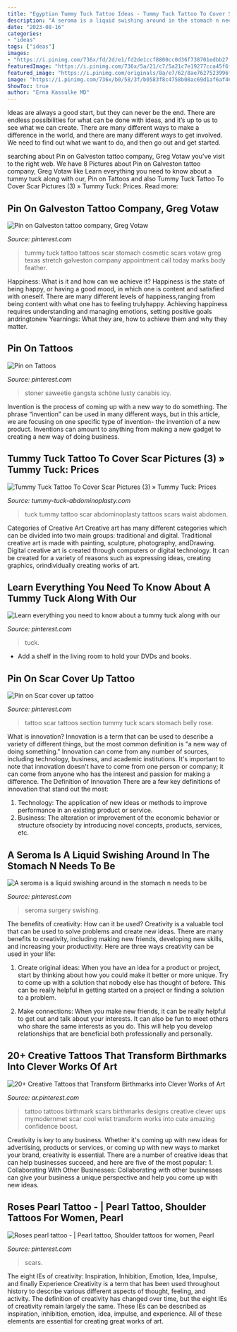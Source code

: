 ```yaml
---
title: "Egyptian Tummy Tuck Tattoo Ideas - Tummy Tuck Tattoo To Cover Scar Pictures (3) » Tummy Tuck: Prices"
description: "A seroma is a liquid swishing around in the stomach n needs to be"
date: "2023-08-16"
categories:
- "ideas"
tags: ["ideas"]
images:
- "https://i.pinimg.com/736x/fd/2d/e1/fd2de1ccf8800cc0d36f738701edbb27.jpg"
featuredImage: "https://i.pinimg.com/736x/5a/21/c7/5a21c7e19277cca45f6f83d2bc260c3c--birthmark-tattoo-tattoos-cover-up.jpg"
featured_image: "https://i.pinimg.com/originals/8a/e7/62/8ae7627523996fa7613d2707370d524b.jpg"
image: "https://i.pinimg.com/736x/b0/58/3f/b0583f8c4758b08ac69d1af6af467a1c.jpg"
ShowToc: true
author: "Erna Kassulke MD"
---
```



Ideas are always a good start, but they can never be the end. There are endless possibilities for what can be done with ideas, and it’s up to us to see what we can create. There are many different ways to make a difference in the world, and there are many different ways to get involved. We need to find out what we want to do, and then go out and get started.

	

		
searching about Pin on Galveston tattoo company, Greg Votaw you've visit to the right web. We have 8 Pictures about Pin on Galveston tattoo company, Greg Votaw like Learn everything you need to know about a tummy tuck along with our, Pin on Tattoos and also Tummy Tuck Tattoo To Cover Scar Pictures (3) » Tummy Tuck: Prices. Read more:
		
    
## Pin On Galveston Tattoo Company, Greg Votaw

<img loading=lazy src="https://i.pinimg.com/originals/20/14/cc/2014cca728112bc02c196fd8e15cc592.jpg" onerror="this.onerror=null;this.src='https://tse3.mm.bing.net/th?id=OIP.UcvybBeUHCQ6dfeaJj0z2AHaHa&amp;pid=15.1';" alt="Pin on Galveston tattoo company, Greg Votaw">

_Source: pinterest.com_

>tummy tuck tattoo tattoos scar stomach cosmetic scars votaw greg texas stretch galveston company appointment call today marks body feather. 

	

Happiness: What is it and how can we achieve it?
Happiness is the state of being happy, or having a good mood, in which one is content and satisfied with oneself. There are many different levels of happiness,ranging from being content with what one has to feeling trulyhappy. Achieving happiness requires understanding and managing emotions, setting positive goals andringtonew Yearnings: What they are, how to achieve them and why they matter.

    
## Pin On Tattoos

<img loading=lazy src="https://i.pinimg.com/736x/dd/d5/27/ddd527d9c8ae5cbd0d411a6bfbefc7bd.jpg" onerror="this.onerror=null;this.src='https://tse1.mm.bing.net/th?id=OIP.ZMfuK4nuLCaja6pHsyvMLQHaL2&amp;pid=15.1';" alt="Pin on Tattoos">

_Source: pinterest.com_

>stoner saweetie gangsta schöne lusty canabis icy. 

	

Invention is the process of coming up with a new way to do something. The phrase “invention” can be used in many different ways, but in this article, we are focusing on one specific type of invention- the invention of a new product. Inventions can amount to anything from making a new gadget to creating a new way of doing business.

    
## Tummy Tuck Tattoo To Cover Scar Pictures (3) » Tummy Tuck: Prices

<img loading=lazy src="https://tummy-tuck-abdominoplasty.com/wp-content/uploads/2014/07/Tummy-Tuck-Tattoo-To-Cover-Scar-Pictures-3.jpg" onerror="this.onerror=null;this.src='https://tse1.mm.bing.net/th?id=OIP.dRyDwQvp8T8Lw_RsBbV3cQHaHa&amp;pid=15.1';" alt="Tummy Tuck Tattoo To Cover Scar Pictures (3) » Tummy Tuck: Prices">

_Source: tummy-tuck-abdominoplasty.com_

>tuck tummy tattoo scar abdominoplasty tattoos scars waist abdomen. 

	

Categories of Creative Art
Creative art has many different categories which can be divided into two main groups: traditional and digital. Traditional creative art is made with painting, sculpture, photography, andDrawing. Digital creative art is created through computers or digital technology. It can be created for a variety of reasons such as expressing ideas, creating graphics, orindividually creating works of art.

    
## Learn Everything You Need To Know About A Tummy Tuck Along With Our

<img loading=lazy src="https://i.pinimg.com/originals/8a/e7/62/8ae7627523996fa7613d2707370d524b.jpg" onerror="this.onerror=null;this.src='https://tse4.mm.bing.net/th?id=OIP.j2sIKJ3vxZ73KjSoeBPxkQHaLG&amp;pid=15.1';" alt="Learn everything you need to know about a tummy tuck along with our">

_Source: pinterest.com_

>tuck. 

	

- Add a shelf in the living room to hold your DVDs and books.

    
## Pin On Scar Cover Up Tattoo

<img loading=lazy src="https://i.pinimg.com/originals/fb/8a/73/fb8a73bb5504fecd08a81cf11c862cd0.jpg" onerror="this.onerror=null;this.src='https://tse2.mm.bing.net/th?id=OIP.z9vErv3-ec5h2q-ZZkgWawHaHa&amp;pid=15.1';" alt="Pin on Scar cover up tattoo">

_Source: pinterest.com_

>tattoo scar tattoos section tummy tuck scars stomach belly rose. 

	

What is innovation?
Innovation is a term that can be used to describe a variety of different things, but the most common definition is "a new way of doing something." Innovation can come from any number of sources, including technology, business, and academic institutions. It's important to note that innovation doesn't have to come from one person or company; it can come from anyone who has the interest and passion for making a difference.
The Definition of Innovation
There are a few key definitions of innovation that stand out the most: 
1. Technology: The application of new ideas or methods to improve performance in an existing product or service. 
2. Business: The alteration or improvement of the economic behavior or structure ofsociety by introducing novel concepts, products, services, etc. 

    
## A Seroma Is A Liquid Swishing Around In The Stomach N Needs To Be

<img loading=lazy src="https://i.pinimg.com/736x/b0/58/3f/b0583f8c4758b08ac69d1af6af467a1c.jpg" onerror="this.onerror=null;this.src='https://tse1.mm.bing.net/th?id=OIP.b13vUNCCiaMURbEhr_Bs1QHaGX&amp;pid=15.1';" alt="A seroma is a liquid swishing around in the stomach n needs to be">

_Source: pinterest.com_

>seroma surgery swishing. 

	

The benefits of creativity: How can it be used?
Creativity is a valuable tool that can be used to solve problems and create new ideas. There are many benefits to creativity, including making new friends, developing new skills, and increasing your productivity. Here are three ways creativity can be used in your life: 
1. Create original ideas: When you have an idea for a product or project, start by thinking about how you could make it better or more unique. Try to come up with a solution that nobody else has thought of before. This can be really helpful in getting started on a project or finding a solution to a problem.

2. Make connections: When you make new friends, it can be really helpful to get out and talk about your interests. It can also be fun to meet others who share the same interests as you do. This will help you develop relationships that are beneficial both professionally and personally.

    
## 20+ Creative Tattoos That Transform Birthmarks Into Clever Works Of Art

<img loading=lazy src="https://i.pinimg.com/736x/5a/21/c7/5a21c7e19277cca45f6f83d2bc260c3c--birthmark-tattoo-tattoos-cover-up.jpg" onerror="this.onerror=null;this.src='https://tse3.mm.bing.net/th?id=OIP.RyQpDoV3aw8HN7u_c-CSlgHaHa&amp;pid=15.1';" alt="20+ Creative Tattoos that Transform Birthmarks into Clever Works of Art">

_Source: ar.pinterest.com_

>tattoo tattoos birthmark scars birthmarks designs creative clever ups mymodernmet scar cool wrist transform works into cute amazing confidence boost. 

	

Creativity is key to any business. Whether it's coming up with new ideas for advertising, products or services, or coming up with new ways to market your brand, creativity is essential. There are a number of creative ideas that can help businesses succeed, and here are five of the most popular: 1. Collaborating With Other Businesses: Collaborating with other businesses can give your business a unique perspective and help you come up with new ideas.

    
## Roses Pearl Tattoo - | Pearl Tattoo, Shoulder Tattoos For Women, Pearl

<img loading=lazy src="https://i.pinimg.com/736x/fd/2d/e1/fd2de1ccf8800cc0d36f738701edbb27.jpg" onerror="this.onerror=null;this.src='https://tse3.mm.bing.net/th?id=OIP.iYBw5RwWHqAFMtepoEcbhQHaHa&amp;pid=15.1';" alt="Roses pearl tattoo - | Pearl tattoo, Shoulder tattoos for women, Pearl">

_Source: pinterest.com_

>scars. 

	

The eight IEs of creativity: Inspiration, Inhibition, Emotion, Idea, Impulse, and finally Experience
Creativity is a term that has been used throughout history to describe various different aspects of thought, feeling, and activity. The definition of creativity has changed over time, but the eight IEs of creativity remain largely the same. These IEs can be described as inspiration, inhibition, emotion, idea, impulse, and experience. All of these elements are essential for creating great works of art.

